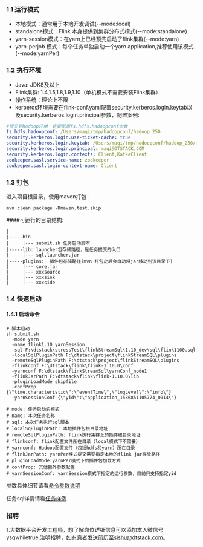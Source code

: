 ### 1.1 运行模式

* 本地模式：通常用于本地开发调试(--mode:local)
* standalone模式：Flink 本身提供到集群分布式模式(--mode:standalone)
* yarn-session模式：在yarn上已经预先启动了flink集群(--mode:yarn)
* yarn-perjob 模式：每个任务单独启动一个yarn application,推荐使用该模式.(--mode:yarnPer)

### 1.2 执行环境

* Java: JDK8及以上
* Flink集群: 1.4,1.5,1.8,1.9,1.10（单机模式不需要安装Flink集群）
* 操作系统：理论上不限
* kerberos环境需要在flink-conf.yaml配置security.kerberos.login.keytab以及security.kerberos.login.principal参数，配置案例:
```yaml
#提交到hadoop环境一定要配置fs.hdfs.hadoopconf参数
fs.hdfs.hadoopconf: /Users/maqi/tmp/hadoopconf/hadoop_250  
security.kerberos.login.use-ticket-cache: true
security.kerberos.login.keytab: /Users/maqi/tmp/hadoopconf/hadoop_250/maqi.keytab
security.kerberos.login.principal: maqi@DTSTACK.COM
security.kerberos.login.contexts: Client,KafkaClient
zookeeper.sasl.service-name: zookeeper
zookeeper.sasl.login-context-name: Client
```

### 1.3 打包
进入项目根目录，使用maven打包：
```shell script
mvn clean package -Dmaven.test.skip
```

####可运行的目录结构:  
```
|
|-----bin
|     |--- submit.sh 任务启动脚本  
|-----lib: launcher包存储路径，是任务提交的入口
|     |--- sql.launcher.jar   
|-----plugins:  插件包存储路径(mvn 打包之后会自动将jar移动到该目录下)  
|     |--- core.jar
|     |--- xxxsource
|     |--- xxxsink
|     |--- xxxside
```
### 1.4 快速启动

#### 1.4.1 启动命令

```shell script
# 脚本启动
sh submit.sh 
  -mode yarn
  -name flink1.10_yarnSession
  -sql F:\dtstack\stressTest\flinkStreamSql\1.10_dev\sql\flink1100.sql
  -localSqlPluginPath F:\dtstack\project\flinkStreamSQL\plugins
  -remoteSqlPluginPath F:\dtstack\project\flinkStreamSQL\plugins
  -flinkconf F:\dtstack\flink\flink-1.10.0\conf
  -yarnconf F:\dtstack\flinkStreamSql\yarnConf_node1
  -flinkJarPath F:\dtstack\flink\flink-1.10.0\lib
  -pluginLoadMode shipfile
  -confProp {\"time.characteristic\":\"eventTime\",\"logLevel\":\"info\"}
  -yarnSessionConf {\"yid\":\"application_1586851105774_0014\"}

# mode: 任务启动的模式
# name: 本次任务名称
# sql: 本次任务执行sql脚本
# localSqPluginPath: 本地插件包根目录地址
# remoteSqlPluginPath: flink执行集群上的插件根目录地址
# flinkconf: flink配置文件所在目录（local模式下不需要）
# yarnconf: Hadoop配置文件（包括hdfs和yarn）所在目录
# flinkJarPath: yarnPer模式提交需要指定本地的flink jar存放路径
# pluginLoadMode:yarnPer模式下的插件包加载方式
# confProp: 其他额外参数配置
# yarnSessionConf: yarnSession模式下指定的运行参数，目前只支持指定yid
```
参数具体细节请看[命令参数说明](./config.md)

任务sql详情请看[任务样例](./demo.md)

### 招聘
1.大数据平台开发工程师，想了解岗位详细信息可以添加本人微信号ysqwhiletrue,注明招聘，如有意者发送简历至sishu@dtstack.com。
  
